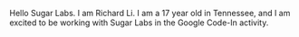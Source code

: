 Hello Sugar Labs. I am Richard Li. I am a 17 year old in Tennessee, and I am excited to be working with Sugar Labs in the Google Code-In activity.
